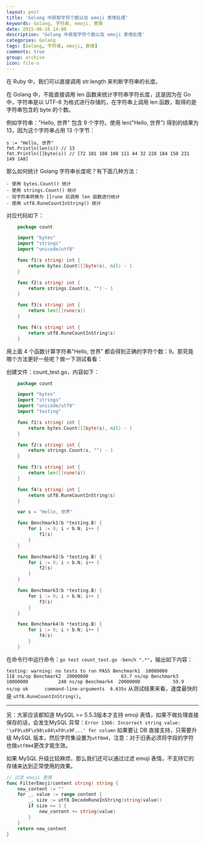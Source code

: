 ```yaml
---
layout: post
title: 'Golang 中获取字符个数以及 emoji 表情处理'
keywords: Golang, 字符串, emoji, 表情
date: 2015-06-16 14:00
description: 'Golang 中获取字符个数以及 emoji 表情处理'
categories: Golang
tags: [Golang, 字符串, emoji, 表情]
comments: true
group: archive
icon: file-o
---
```


在 Ruby 中，我们可以直接调用 str.length 来判断字符串的长度。

在 Golang 中，不能直接调用 len 函数来统计字符串字符长度，这是因为在 Go 中，字符串是以 UTF-8 为格式进行存储的，在字符串上调用 len 函数，取得的是字符串包含的 byte 的个数。

例如字符串："Hello, 世界" 包含 9 个字符。使用 len("Hello, 世界") 得到的结果为 13，因为这个字符串占用 13 个字节：

	s := "Hello, 世界"
	fmt.Println(len(s)) // 13
	fmt.Println([]byte(s)) // [72 101 108 108 111 44 32 228 184 150 231 149 140]

<!--more-->

那么如何统计 Golang 字符串长度呢？有下面几种方法：

	- 使用 bytes.Count() 统计
	- 使用 strings.Count() 统计
	- 将字符串转换为 []rune 后调用 len 函数进行统计
	- 使用 utf8.RuneCountInString() 统计

对应代码如下：

```go
	package count

    import "bytes"
    import "strings"
    import "unicode/utf8"

    func f1(s string) int {
        return bytes.Count([]byte(s), nil) - 1
    }

    func f2(s string) int {
        return strings.Count(s, "") - 1
    }

    func f3(s string) int {
        return len([]rune(s))
    }

    func f4(s string) int {
        return utf8.RuneCountInString(s)
    }
```

用上面 4 个函数计算字符串"Hello, 世界" 都会得到正确的字符个数：9。那究竟哪个方法更好一些呢？做一下测试看看：

创建文件：count_test.go，内容如下：

```go
	package count

    import "bytes"
    import "strings"
    import "unicode/utf8"
    import "testing"

    func f1(s string) int {
        return bytes.Count([]byte(s), nil) - 1
    }

    func f2(s string) int {
        return strings.Count(s, "") - 1
    }

    func f3(s string) int {
        return len([]rune(s))
    }

    func f4(s string) int {
        return utf8.RuneCountInString(s)
    }

    var s = "Hello, 世界"

    func Benchmark1(b *testing.B) {
        for i := 0; i < b.N; i++ {
            f1(s)
        }
    }

    func Benchmark2(b *testing.B) {
        for i := 0; i < b.N; i++ {
            f2(s)
        }
    }

    func Benchmark3(b *testing.B) {
        for i := 0; i < b.N; i++ {
            f3(s)
        }
    }

    func Benchmark4(b *testing.B) {
        for i := 0; i < b.N; i++ {
            f4(s)
        }
    }
```

在命令行中运行命令：`go test count_test.go -bench ".*"`，输出如下内容：

`
testing: warning: no tests to run
PASS
Benchmark1	10000000	       118 ns/op
Benchmark2	20000000	        63.7 ns/op
Benchmark3	10000000	       248 ns/op
Benchmark4	20000000	        59.9 ns/op
ok  	command-line-arguments	6.635s
`
从测试结果来看，速度最快的是 `utf8.RuneCountInString()`。

----

另：大家应该都知道 MySQL >= 5.5.3版本才支持 emoji 表情，如果不做处理直接保存的话，会发生MySQL 异常：`Error 1366: Incorrect string value: '\xF0\x9F\x98\x84\xF0\x9F...' for column`
如果要让 DB 直接支持，只需要升级 MySQL 版本，然后字符集设置为`utf8m4`，注意：对于旧表必须将字段的字符也做`utf8m4`更改才能生效。

如果 MySQL 升级比较麻烦，那么我们还可以通过过滤 emoji 表情，不支持它的存储来达到正常使用的效果。

```go
// 过滤 emoji 表情
func FilterEmoji(content string) string {
	new_content := ""
	for _, value := range content {
		_, size := utf8.DecodeRuneInString(string(value))
		if size <= 3 {
			new_content += string(value)
		}
	}
	return new_content
}
```


